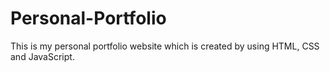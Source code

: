 # Personal-Portfolio
This is my personal portfolio website which is created by using HTML, CSS and JavaScript.
